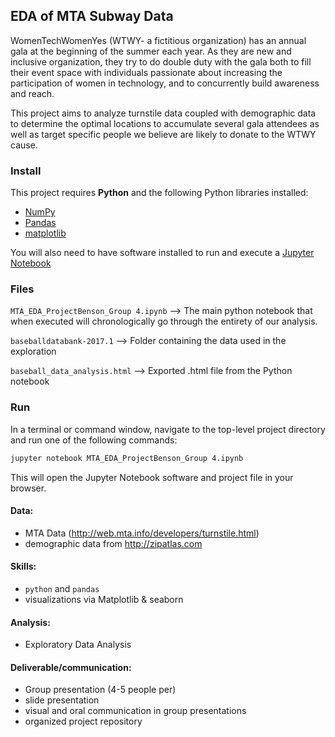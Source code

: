 ## EDA of MTA Subway Data
WomenTechWomenYes (WTWY- a fictitious organization) has an annual gala at the beginning of the summer each year. As they are new and inclusive organization, they try to do double duty with the gala both to fill their event space with individuals passionate about increasing the participation of women in technology, and to concurrently build awareness and reach.

This project aims to analyze turnstile data coupled with demographic data to determine the optimal locations to accumulate several gala attendees as well as target specific people we believe are likely to donate to the WTWY cause.  


### Install

This project requires **Python** and the following Python libraries installed:

- [NumPy](http://www.numpy.org/)
- [Pandas](http://pandas.pydata.org/)
- [matplotlib](http://matplotlib.org/)

You will also need to have software installed to run and execute a [Jupyter Notebook](http://ipython.org/notebook.html)


### Files

`MTA_EDA_ProjectBenson_Group 4.ipynb` --> The main python notebook that when executed will chronologically go through the entirety of our analysis. 

`baseballdatabank-2017.1` --> Folder containing the data used in the exploration

`baseball_data_analysis.html` --> Exported .html file from the Python notebook

### Run

In a terminal or command window, navigate to the top-level project directory and run one of the following commands:


```bash
jupyter notebook MTA_EDA_ProjectBenson_Group 4.ipynb
```

This will open the Jupyter Notebook software and project file in your browser.

#### Data:

 * MTA Data (http://web.mta.info/developers/turnstile.html)
 * demographic data from http://zipatlas.com 
  
#### Skills:

 * `python` and `pandas`
 * visualizations via Matplotlib & seaborn

#### Analysis:

 * Exploratory Data Analysis


#### Deliverable/communication:

 * Group presentation (4-5 people per) 
 * slide presentation
 * visual and oral communication in group presentations
 * organized project repository



